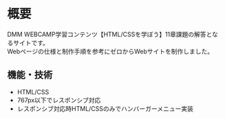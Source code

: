 # 概要
DMM WEBCAMP学習コンテンツ【HTML/CSSを学ぼう】11章課題の解答となるサイトです。  
Webページの仕様と制作手順を参考にゼロからWebサイトを制作しました。

## 機能・技術
* HTML/CSS
* 767px以下でレスポンシブ対応
* レスポンシブ対応時HTML/CSSのみでハンバーガーメニュー実装


